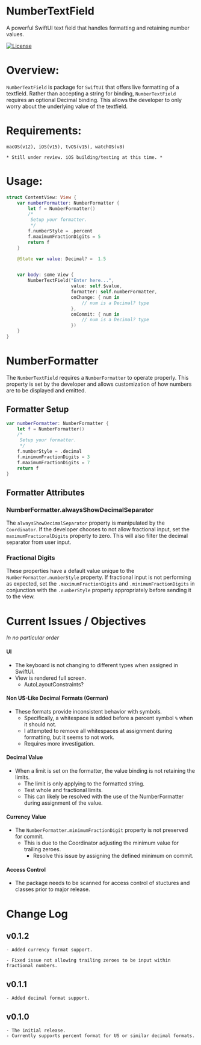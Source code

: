 # NumberTextField

A powerful SwiftUI text field that handles formatting and retaining number values.

[![License](http://img.shields.io/:license-mit-blue.svg?style=flat-square)](https://github.com/mikeCenters/NumberTextField/blob/main/LICENSE)


# Overview:
`NumberTextField` is package for `SwiftUI` that offers live formatting of a textfield. Rather than accepting a string for binding, `NumberTextField` requires an optional Decimal binding. This allows the developer to only worry about the underlying value of the textfield.


# Requirements:

    macOS(v12), iOS(v15), tvOS(v15), watchOS(v8)

    * Still under review. iOS building/testing at this time. *


# Usage:

```swift
struct ContentView: View {
    var numberFormatter: NumberFormatter {
        let f = NumberFormatter()
        /*
         Setup your formatter.
         */
        f.numberStyle = .percent
        f.maximumFractionDigits = 5
        return f
    }

    @State var value: Decimal? =  1.5


    var body: some View {
        NumberTextField("Enter here...",
                        value: self.$value,
                        formatter: self.numberFormatter,
                        onChange: { num in
                            // num is a Decimal? type
                        },
                        onCommit: { num in
                            // num is a Decimal? type
                        })
    }
}
```


# NumberFormatter

The `NumberTextField` requires a `NumberFormatter` to operate properly. This property is set by the developer and allows customization of how numbers are to be displayed and emitted.

## Formatter Setup

```swift
var numberFormatter: NumberFormatter {
    let f = NumberFormatter()
    /*
     Setup your formatter.
     */
    f.numberStyle = .decimal
    f.minimumFractionDigits = 3
    f.maximumFractionDigits = 7
    return f
}
```

## Formatter Attributes

### NumberFormatter.alwaysShowDecimalSeparator
The `alwaysShowDecimalSeparator` property is manipulated by the `Coordinator`. If the developer chooses to not allow fractional input, set the `maximumFractionalDigits` property to zero. This will also filter the decimal separator from user input.

### Fractional Digits
These properties have a default value unique to the `NumberFormatter.numberStyle` property. If fractional input is not performing as expected, set the `.maximumFractionDigits` and `.minimumFractionDigits` in conjunction with the `.numberStyle` property appropriately before sending it to the view.


# Current Issues / Objectives

*In no particular order*

#### UI
  - The keyboard is not changing to different types when assigned in SwiftUI.
  - View is rendered full screen.
    - AutoLayoutConstraints?

#### Non US-Like Decimal Formats (German)
  - These formats provide inconsistent behavior with symbols.
    - Specifically, a whitespace is added before a percent symbol `%` when it should not.
    - I attempted to remove all whitespaces at assignment during formatting, but it seems to not work.
    - Requires more investigation.

#### Decimal Value
  - When a limit is set on the formatter, the value binding is not retaining the limits.
    - The limit is only applying to the formatted string.
    - Test whole and fractional limits.
    - This can likely be resolved with the use of the NumberFormatter during assignment of the value.

#### Currency Value
  - The `NumberFormatter.minimumFractionDigit` property is not preserved for commit.
      - This is due to the Coordinator adjusting the minimum value for trailing zeroes.
        - Resolve this issue by assigning the defined minimum on commit.

#### Access Control
  - The package needs to be scanned for access control of stuctures and classes prior to major release.


# Change Log

## v0.1.2
    - Added currency format support.

    - Fixed issue not allowing trailing zeroes to be input within fractional numbers.


## v0.1.1
    - Added decimal format support.


## v0.1.0
    - The initial release.
    - Currently supports percent format for US or similar decimal formats.
